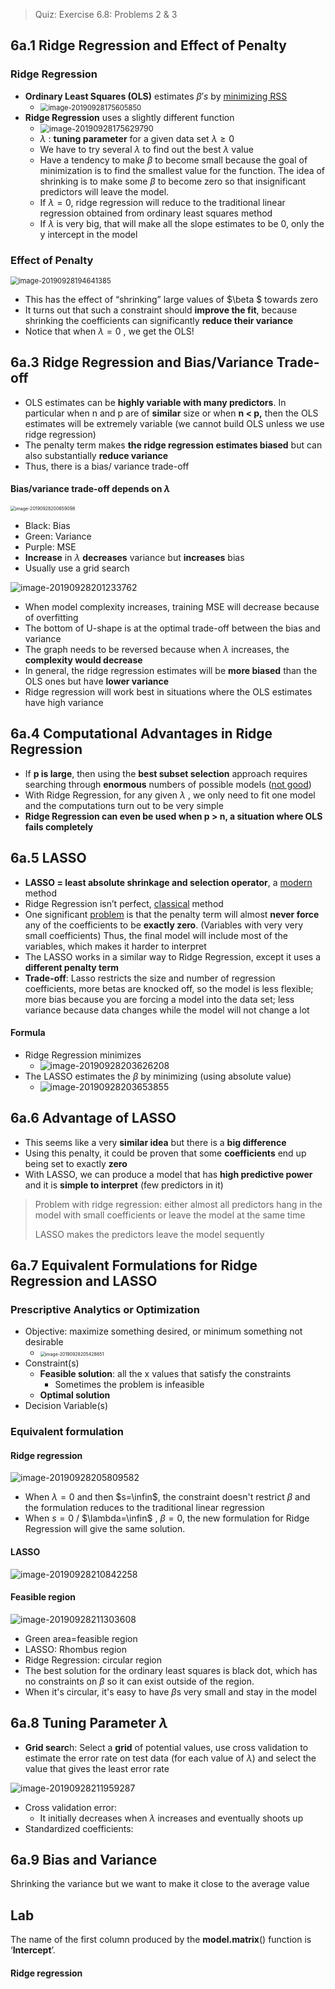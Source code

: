 > Quiz: Exercise 6.8: Problems 2 & 3

## 6a.1 Ridge Regression and Effect of Penalty

### Ridge Regression

- **Ordinary Least Squares (OLS)** estimates $\beta's$ by <u>minimizing RSS</u>
  - <img src="1.04.06_Regularization.assets/image-20190928175605850.png" alt="image-20190928175605850" style="zoom:80%;" />
- **Ridge Regression** uses a slightly different function 
  - <img src="1.04.06_Regularization.assets/image-20190928175629790.png" alt="image-20190928175629790" style="zoom:90%;" />
  - $\lambda$ : **tuning parameter** for a given data set $\lambda≥0$ 
  - We have to try several $\lambda$ to find out the best $\lambda$ value
  - Have a tendency to make $\beta$ to become small because the goal of minimization is to find the smallest value for the function. The idea of shrinking is to make some $\beta$ to become zero so that insignificant predictors will leave the model.
  - If $\lambda=0$, ridge regression will reduce to the traditional linear regression obtained from ordinary least squares method
  - If $\lambda$ is very big, that will make all the slope estimates to be 0, only the y intercept in the model

### Effect of Penalty

<img src="1.04.06_Regularization.assets/image-20190928194641385.png" alt="image-20190928194641385" style="zoom:80%;" />

- This has the effect of “shrinking” large values of $\beta $ towards zero
- It turns out that such a constraint should **improve the fit**, because shrinking the coefficients can significantly **reduce their variance** 
- Notice that when $\lambda=0$ , we get the OLS!  

## 6a.3 Ridge Regression and Bias/Variance Trade-off

- OLS estimates can be **highly variable with many predictors**. In particular when n and p are of **similar** size or when **n < p,** then the OLS estimates will be extremely variable (we cannot build OLS unless we use ridge regression)
- The penalty term makes **the ridge regression estimates biased** but can also substantially **reduce variance** 
- Thus, there is a bias/ variance trade-off

#### Bias/variance trade-off depends on $\lambda$ 



<img src="1.04.06_Regularization.assets/image-20190928200659098.png" alt="image-20190928200659098" style="zoom:50%;" />

- Black: Bias
- Green: Variance
- Purple: MSE
- **Increase** in $\lambda$ **decreases** variance but **increases** bias
- Usually use a grid search

![image-20190928201233762](1.04.06_Regularization.assets/image-20190928201233762.png)

- When model complexity increases, training MSE will decrease because of overfitting
- The bottom of U-shape is at the optimal trade-off between the bias and variance
- The graph needs to be reversed because when $\lambda$ increases, the **complexity would decrease**
- In general, the ridge regression estimates will be **more biased** than the OLS ones but have **lower variance**
- Ridge regression will work best in situations where the OLS estimates have high variance

## 6a.4 Computational Advantages in Ridge Regression

- If **p is large**, then using the **best subset selection** approach requires searching through **enormous** numbers of possible models (<u>not good</u>)
- With Ridge Regression, for any given $\lambda$ , we only need to fit one model and the computations turn out to be very simple
- **Ridge Regression can even be used when p > n, a situation where OLS fails completely** 

## 6a.5 LASSO

- **LASSO = least absolute shrinkage and selection operator**, a <u>modern</u> method
- Ridge Regression isn’t perfect, <u>classical</u> method
- One significant <u>problem</u> is that the penalty term will almost **never force** any of the coefficients to be **exactly zero**. (Variables with very very small coefficients) Thus, the final model will include most of the variables, which makes it harder to interpret 
- The LASSO works in a similar way to Ridge Regression, except it uses a **different penalty term**  
- **Trade-off**: Lasso restricts the size and number of regression coefficients, more betas are knocked off, so the model is less flexible; more bias because you are forcing a model into the data set; less variance because data changes while the model will not change a lot

#### Formula 

- Ridge Regression minimizes
  - ![image-20190928203626208](1.04.06_Regularization.assets/image-20190928203626208.png)
- The LASSO estimates the $\beta$ by minimizing (using absolute value)
  - ![image-20190928203653855](1.04.06_Regularization.assets/image-20190928203653855.png)

## 6a.6 Advantage of LASSO

- This seems like a very **similar idea** but there is a **big difference** 
- Using this penalty, it could be proven that some **coefficients** end up being set to exactly **zero** 
- With LASSO, we can produce a model that has **high predictive power** and it is **simple to interpret** (few predictors in it)

> Problem with ridge regression: either almost all predictors hang in the model with small coefficients or leave the model at the same time
>
> LASSO makes the predictors leave the model sequently 

## 6a.7 Equivalent Formulations for Ridge Regression and LASSO

### Prescriptive Analytics or Optimization 

- Objective: maximize something desired, or minimum something not desirable 
  - <img src="1.04.06_Regularization.assets/image-20190928205428651.png" alt="image-20190928205428651" style="zoom:50%;" />
- Constraint(s)
  - **Feasible solution**: all the x values that satisfy the constraints
    - Sometimes the problem is infeasible
  - **Optimal solution** 
- Decision Variable(s)

### Equivalent formulation

#### Ridge regression

![image-20190928205809582](1.04.06_Regularization.assets/image-20190928205809582.png)

- When $\lambda=0$ and then $s=\infin$, the constraint doesn't restrict $\beta$ and the formulation reduces to the traditional linear regression
- When $s=0$ / $\lambda=\infin$ , $\beta=0$, the new formulation for Ridge Regression will give the same solution. 

#### LASSO 

![image-20190928210842258](1.04.06_Regularization.assets/image-20190928210842258.png)

#### Feasible region

![image-20190928211303608](1.04.06_Regularization.assets/image-20190928211303608.png)

- Green area=feasible region
- LASSO: Rhombus region
- Ridge Regression: circular region
- The best solution for the ordinary least squares is black dot, which has no constraints on $\beta$ so it can exist outside of the region. 
- When it's circular, it's easy to have $\beta$s very small and stay in the model

## 6a.8 Tuning Parameter $\lambda$ 

- **Grid searc**h: Select a **grid** of potential values, use cross validation to estimate the error rate on test data (for each value of $\lambda$) and select the value that gives the least error rate

![image-20190928211959287](1.04.06_Regularization.assets/image-20190928211959287.png)

- Cross validation error:
  - It initially decreases when $\lambda$ increases and eventually shoots up
- Standardized coefficients:

## 6a.9 Bias and Variance

Shrinking the variance but we want to make it close to the average value

## Lab

The name of the first column produced by the **model.matrix**() function is ‘**Intercept**’.

#### Ridge regression